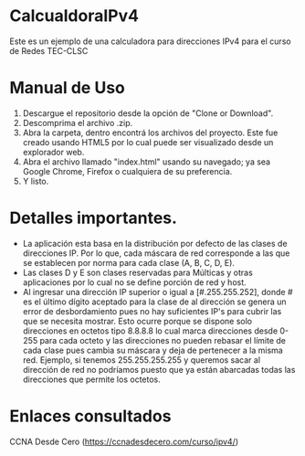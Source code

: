 # CalcualdoraIPv4
Este es un ejemplo de una calculadora para direcciones IPv4 para el curso de Redes TEC-CLSC

# Manual de Uso
1. Descargue el repositorio desde la opción de "Clone or Download".
2. Descomprima el archivo .zip.
3. Abra la carpeta, dentro encontrá los archivos del proyecto. Este fue creado usando HTML5 por lo cual puede ser visualizado desde un explorador web.
4. Abra el archivo llamado "index.html" usando su navegado; ya sea Google Chrome, Firefox o cualquiera de su preferencia.
5. Y listo.

# Detalles importantes.
* La aplicación esta basa en la distribución por defecto de las clases de direcciones IP. Por lo que, cada máscara de red corresponde a las que se establecen por norma para cada clase (A, B, C, D, E).
* Las clases D  y E son clases reservadas para Múlticas y otras aplicaciones por lo cual no se define porción de red y host.
* Al ingresar una dirección IP superior o igual a [#.255.255.252], donde # es el último dígito aceptado para la clase de al dirección se genera un error de desbordamiento pues no hay suficientes IP's para cubrir las que se necesita mostrar. Esto ocurre porque se dispone solo direcciones en octetos tipo 8.8.8.8 lo cual marca direcciones desde 0-255 para cada octeto y las direcciones no pueden rebasar el límite de cada clase pues cambia su máscara y deja de pertenecer a la misma red. Ejemplo, si tenemos 255.255.255.255 y queremos sacar al dirección de red no podríamos puesto que ya están abarcadas todas las direcciones que permite los octetos.

# Enlaces consultados
CCNA Desde Cero (https://ccnadesdecero.com/curso/ipv4/)
